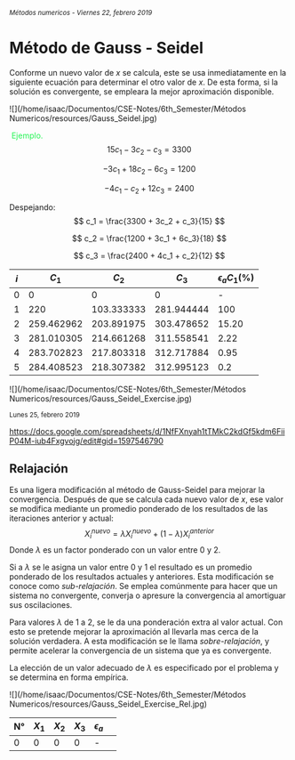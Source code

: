 <small>*Métodos numericos - Viernes 22, febrero 2019*</small>

# Método de Gauss - Seidel

Conforme un nuevo valor de $x$ se calcula, este se usa inmediatamente en la siguiente ecuación para determinar el otro valor de $x$. De esta forma, si la solución es convergente, se empleara la mejor aproximación disponible.

![](/home/isaac/Documentos/CSE-Notes/6th_Semester/Métodos Numericos/resources/Gauss_Seidel.jpg)

<span style="color:#23f453"> Ejemplo.</span>
$$
15c_1 - 3c_2 - c_3 = 3300
$$

$$
-3c_1 + 18c_2 -6c_3 = 1200
$$

$$
-4c_1 - c_2 + 12c_3 = 2400
$$

Despejando: 
$$
c_1 = \frac{3300 + 3c_2 + c_3}{15}
$$

$$
c_2 = \frac{1200 + 3c_1 + 6c_3}{18}
$$

$$
c_3 = \frac{2400 + 4c_1 + c_2}{12}
$$

| $i$  | $C_1$      | $C_2$      | $C_3$      | $\epsilon_a C_1(\%)$ |
| ---- | ---------- | ---------- | ---------- | -------------------- |
| 0    | 0          | 0          | 0          | -                    |
| 1    | 220        | 103.333333 | 281.944444 | 100                  |
| 2    | 259.462962 | 203.891975 | 303.478652 | 15.20                |
| 3    | 281.010305 | 214.661268 | 311.558541 | 2.22                 |
| 4    | 283.702823 | 217.803318 | 312.717884 | 0.95                 |
| 5    | 284.408523 | 218.307382 | 312.995123 | 0.2                  |



![](/home/isaac/Documentos/CSE-Notes/6th_Semester/Métodos Numericos/resources/Gauss_Seidel_Exercise.jpg)

<small>Lunes 25, febrero 2019</small>

https://docs.google.com/spreadsheets/d/1NfFXnyah1tTMkC2kdGf5kdm6FiiP04M-iub4Fxgvojg/edit#gid=1597546790

## Relajación

Es una ligera modificación al método de Gauss-Seidel para mejorar la convergencia. Después de que se calcula cada nuevo valor de $x$, ese valor se modifica mediante un promedio ponderado de los resultados de las iteraciones anterior y actual: 
$$
X_i^{nuevo} = \lambda X_i^{nuevo} + (1 - \lambda) X_i^{anterior}
$$
Donde $\lambda$ es un factor ponderado con un valor entre 0 y 2.

Si a $\lambda$ se le asigna un valor entre 0 y 1 el resultado es un promedio ponderado de los resultados actuales y anteriores. Esta modificación se conoce como *sub-relajación*. Se emplea comúnmente para hacer que un sistema no convergente, converja o apresure la convergencia al amortiguar sus oscilaciones.

Para valores $\lambda​$ de 1 a 2, se le da una ponderación extra al valor actual. Con esto se pretende mejorar la aproximación al llevarla mas cerca de la solución verdadera. A esta modificación se le llama *sobre-relajación*, y permite acelerar la convergencia de un sistema que ya es convergente.

La elección de un valor adecuado de $\lambda$ es especificado por el problema y se determina en forma empírica.

![](/home/isaac/Documentos/CSE-Notes/6th_Semester/Métodos Numericos/resources/Gauss_Seidel_Exercise_Rel.jpg)

| N°   | $X_1$ | $X_2$ | $X_3$ | $\epsilon_a$ |      |
| ---- | ----- | ----- | ----- | ------------ | ---- |
| 0    | 0     | 0     | 0     | -            |      |

